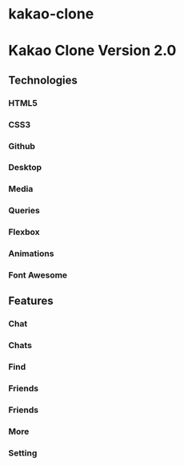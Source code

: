 # kakao-clone
Kakao Clone Version 2.0
=============
Technologies
------------- 
### HTML5 
### CSS3 
### Github 
### Desktop 
### Media 
### Queries 
### Flexbox 
### Animations 
### Font Awesome

Features
-------------    
### Chat 
### Chats 
### Find 
### Friends
### Friends 
### More
### Setting

 
